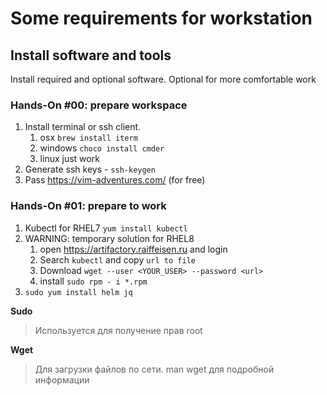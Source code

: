 # Some requirements for workstation

## Install software and tools

Install required and optional software. Optional for more comfortable work

### Hands-On #00: prepare workspace

1. Install terminal or ssh client.
   1. osx `brew install iterm`
   1. windows `choco install cmder`
   1. linux just work
1. Generate ssh keys - `ssh-keygen`
1. Pass https://vim-adventures.com/ (for free)

### Hands-On #01: prepare to work


1. Kubectl for RHEL7 `yum install kubectl`
1. WARNING: temporary solution for RHEL8
    1. open https://artifactory.raiffeisen.ru and login
    1. Search `kubectl` and copy `url to file`
    1. Download `wget --user <YOUR_USER> --password <url>`
    1. install `sudo rpm - i *.rpm`
1. `sudo yum install helm jq`

**Sudo**
> Используется для получение прав root

**Wget**
> Для загрузки файлов по сети. man wget для подробной информации 



